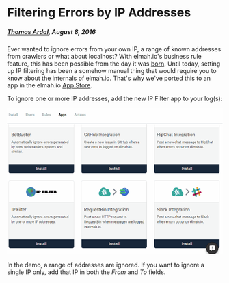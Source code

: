 # Filtering Errors by IP Addresses

##### [Thomas Ardal](http://elmah.io/about/), August 8, 2016

Ever wanted to ignore errors from your own IP, a range of known addresses from crawlers or what about localhost? With elmah.io's business rule feature, this has been possible from the day it was [born](http://blog.elmah.io/elmah-io-20131227-released/). Until today, setting up IP filtering has been a somehow manual thing that would require you to know about the internals of elmah.io. That's why we've ported this to an app in the elmah.io [App Store](https://elmah.io/features/appstore).

To ignore one or more IP addresses, add the new IP Filter app to your log(s):

![IP Filter App](images/ipfilter.gif)

In the demo, a range of addresses are ignored. If you want to ignore a single IP only, add that IP in both the *From* and *To* fields.